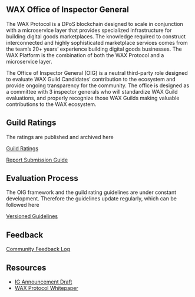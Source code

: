 ## WAX Office of Inspector General

The WAX Protocol is a DPoS blockchain designed to scale in conjunction with a microservice layer that provides specialized infrastructure for building digital goods marketplaces. The knowledge required to construct interconnected and highly sophisticated marketplace services comes from the team’s 20+ years’ experience building digital goods businesses. The WAX Platform is the combination of both the WAX Protocol and a microservice layer.

The Office of Inspector General (OIG) is a neutral third-party role designed to evaluate WAX Guild Candidates' contribution to the ecosystem and provide ongoing transparency for the community. The office is designed as a committee with 3 inspector generals who will standardize WAX Guild evaluations, and properly recognize those WAX Guilds making valuable contributions to the WAX ecosystem.


## Guild Ratings

The ratings are published and archived here

[Guild Ratings](https://www.notion.so/wax-oig/Guild-Ratings-0e51defdf10641748a253ccc7f5146b1)

[Report Submission Guide](https://github.com/wax-office-of-inspector-general/waxguilds/wiki/Report-Submission)

## Evaluation Process

The OIG framework and the guild rating guidelines are under constant development. Therefore the guidelines update regularly, which can be followed here

[Versioned Guidelines](https://www.notion.so/wax-oig/Versioned-Guidelines-a83f99e6acd0444ab7cec9419ca4eff0)

## Feedback
[Community Feedback Log](https://www.notion.so/wax-oig/Community-Feedback-Log-d36a68da0d114e40b94794e256a3f3a2)


## Resources

- [IG Announcement Draft](https://docs.google.com/document/d/1_l91Gkca8h2kcAvgT3Gej3cNX_ELhhq2EemHlu47Cw0/edit?ts=5db1c559#)
- [WAX Protocol Whitepaper](https://github.com/worldwide-asset-exchange/whitepaper)
